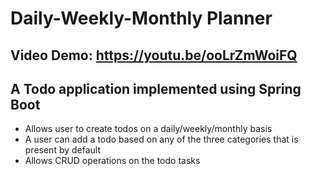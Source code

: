 # Daily-Weekly-Monthly Planner

## Video Demo: https://youtu.be/ooLrZmWoiFQ

## A Todo application implemented using Spring Boot

- Allows user to create todos on a daily/weekly/monthly basis
- A user can add a todo based on any of the three categories that is present by default
- Allows CRUD operations on the todo tasks
